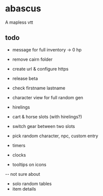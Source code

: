 # abascus

A mapless vtt

## todo

- message for full inventory -> 0 hp
- remove cairn folder
- create url & configure https

- release beta

- check firstname lastname
- character view for full random gen
- hirelings
- cart & horse slots (with hirelings?)
- switch gear between two slots
- pick random character, npc, custom entry
- timers
- clocks
- tooltips on icons

-- not sure about

- solo random tables
- item details
